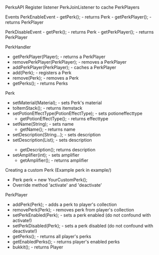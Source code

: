 PerksAPI
Register listener PerkJoinListener to cache PerkPlayers

Events
  PerkEnableEvent
     - getPerk(); - returns Perk
     - getPerkPlayer(); - returns PerkPlayer
     
  PerkDisableEvent
    - getPerk(); - returns Perk
    - getPerkPlayer(); - returns PerkPlayer

PerkHandler
  - getPerkPlayer(Player); - returns a PerkPlayer
  - removePerkPlayer(PerkPlayer); - removes a PerkPlayer
  - addPerkPlayer(PerkPlayer); - caches a PerkPlayer
  - add(Perk); - registers a Perk
  - remove(Perk); - removes a Perk
  - getPerks(); - returns Perks
  
Perk
  - setMaterial(Material); - sets Perk's material
  - toItemStack(); - returns itemstack
  - setPotionEffectType(PotionEffectType); - sets potioneffecttype
    - getPotionEffectType(); - returns effecttype
  - setName(String); - sets name
    - getName(); - returns name
  - setDescription(String...); - sets description
  - setDescription(List<String>); - sets description
    - getDescription(); returns description
  - setAmplifier(int); - sets amplifier
    - getAmplifier(); - returns amplifier
  
Creating a custom Perk (Example perk in example/)
- Perk perk = new YourCustomPerk();
- Override method 'activate' and 'deactivate'
  
PerkPlayer
  - addPerk(Perk); - adds a perk to player's collection
  - removePerk(Perk); - removes perk from player's collection
  - setPerkEnabled(Perk); - sets a perk enabled (do not confound with activate!)
  - setPerkDisabled(Perk); - sets a perk disabled (do not confound with deactivate!)
  - getPerks(); - returns all player's perks
  - getEnabledPerks(); - returns player's enabled perks
  - bukkit(); - returns Player
